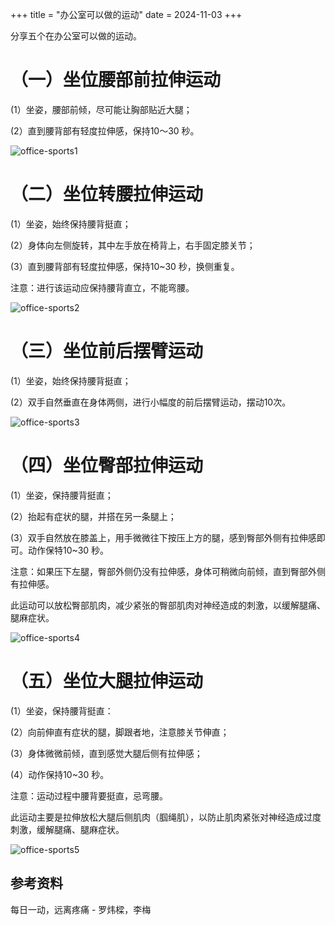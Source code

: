 +++
title = "办公室可以做的运动"
date = 2024-11-03
+++

分享五个在办公室可以做的运动。

# （一）坐位腰部前拉伸运动

(1）坐姿，腰部前倾，尽可能让胸部贴近大腿；

(2）直到腰背部有轻度拉伸感，保持10～30 秒。

![office-sports1](https://linxz-aliyun.oss-cn-shenzhen.aliyuncs.com/images/202411032311938.png)

# （二）坐位转腰拉伸运动

(1）坐姿，始终保持腰背挺直；

(2）身体向左侧旋转，其中左手放在椅背上，右手固定膝关节；

(3）直到腰背部有轻度拉伸感，保持10~30 秒，换侧重复。

注意：进行该运动应保持腰背直立，不能弯腰。

![office-sports2](https://linxz-aliyun.oss-cn-shenzhen.aliyuncs.com/images/202411032312530.png)

# （三）坐位前后摆臂运动

(1）坐姿，始终保持腰背挺直；

(2）双手自然垂直在身体两侧，进行小幅度的前后摆臂运动，摆动10次。

![office-sports3](https://linxz-aliyun.oss-cn-shenzhen.aliyuncs.com/images/202411032313837.png)

# （四）坐位臀部拉伸运动

(1）坐姿，保持腰背挺直；

(2）抬起有症状的腿，并搭在另一条腿上；

(3）双手自然放在膝盖上，用手微微往下按压上方的腿，感到臀部外侧有拉伸感即可。动作保特10~30 秒。

注意：如果压下左腿，臀部外侧仍没有拉伸感，身体可稍微向前倾，直到臀部外侧有拉伸感。

此运动可以放松臀部肌肉，减少紧张的臀部肌肉对神经造成的刺激，以缓解腿痛、腿麻症状。

![office-sports4](https://linxz-aliyun.oss-cn-shenzhen.aliyuncs.com/images/202411032313606.png)

# （五）坐位大腿拉伸运动

(1）坐姿，保持腰背挺直：

(2）向前伸直有症状的腿，脚跟者地，注意膝关节伸直；

(3）身体微微前倾，直到感觉大腿后侧有拉伸感；

(4）动作保持10~30 秒。

注意：运动过程中腰背要挺直，忌弯腰。

此运动主要是拉伸放松大腿后侧肌肉（腘绳肌），以防止肌肉紧张对神经造成过度刺激，缓解腿痛、腿麻症状。

![office-sports5](https://linxz-aliyun.oss-cn-shenzhen.aliyuncs.com/images/202411032314054.png)

## 参考资料

每日一动，远离疼痛 - 罗炜樑，李梅
